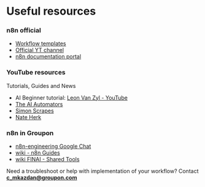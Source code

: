 # Useful resources

### n8n official
- [Workflow templates](https://n8n.io/workflows/)
- [Official YT channel](https://www.youtube.com/@n8n-io)
- [n8n documentation portal](https://docs.n8n.io/)


### YouTube resources
Tutorials, Guides and News
- AI Beginner tutorial: [Leon Van Zyl - YouTube](https://www.youtube.com/watch?v=CfD17vBCPEU)
- [The AI Automators](https://www.youtube.com/@TheAIAutomators)
- [Simon Scrapes](https://www.youtube.com/@simonscrapes)
- [Nate Herk](https://www.youtube.com/@nateherk)

### n8n in Groupon
- [n8n-engineering Google Chat](https://chat.google.com/room/AAAAbHLmSf8?cls=7)
- [wiki - n8n Guides](https://groupondev.atlassian.net/wiki/spaces/IT/pages/81951686657/n8n+Guides)
- [wiki FINAI - Shared Tools](https://groupondev.atlassian.net/wiki/spaces/FINAI/pages/81862098989/Shared+Tools+for+FIN+AI+Initiative)

Need a troubleshoot or help with implementation of your workflow? Contact **c_mkazdan@groupon.com**